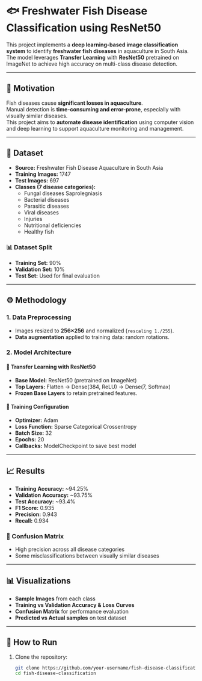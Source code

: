 # 🐟 Freshwater Fish Disease Classification using ResNet50

This project implements a **deep learning-based image classification system** to identify **freshwater fish diseases** in aquaculture in South Asia.  
The model leverages **Transfer Learning** with **ResNet50** pretrained on ImageNet to achieve high accuracy on multi-class disease detection.

---

## 📌 Motivation

Fish diseases cause **significant losses in aquaculture**.  
Manual detection is **time-consuming and error-prone**, especially with visually similar diseases.  
This project aims to **automate disease identification** using computer vision and deep learning to support aquaculture monitoring and management.

---

## 📂 Dataset

- **Source:** Freshwater Fish Disease Aquaculture in South Asia  
- **Training Images:** 1747  
- **Test Images:** 697  
- **Classes (7 disease categories):**
  - Fungal diseases Saprolegniasis  
  - Bacterial diseases  
  - Parasitic diseases  
  - Viral diseases  
  - Injuries  
  - Nutritional deficiencies  
  - Healthy fish  

### 📊 Dataset Split
- **Training Set:** 90%  
- **Validation Set:** 10%  
- **Test Set:** Used for final evaluation  

---

## ⚙️ Methodology

### 1. Data Preprocessing
- Images resized to **256×256** and normalized (`rescaling 1./255`).  
- **Data augmentation** applied to training data: random rotations.  

### 2. Model Architecture
#### 🔹 Transfer Learning with ResNet50
- **Base Model:** ResNet50 (pretrained on ImageNet)  
- **Top Layers:** Flatten → Dense(384, ReLU) → Dense(7, Softmax)  
- **Frozen Base Layers** to retain pretrained features.  

#### 🔹 Training Configuration
- **Optimizer:** Adam  
- **Loss Function:** Sparse Categorical Crossentropy  
- **Batch Size:** 32  
- **Epochs:** 20  
- **Callbacks:** ModelCheckpoint to save best model  

---

## 📈 Results

- **Training Accuracy:** ~94.25%  
- **Validation Accuracy:** ~93.75%  
- **Test Accuracy:** ~93.4%  
- **F1 Score:** 0.935  
- **Precision:** 0.943  
- **Recall:** 0.934  

### 🔹 Confusion Matrix
- High precision across all disease categories  
- Some misclassifications between visually similar diseases  

---

## 📊 Visualizations

- **Sample Images** from each class  
- **Training vs Validation Accuracy & Loss Curves**  
- **Confusion Matrix** for performance evaluation  
- **Predicted vs Actual samples** on test dataset  

---

## 🚀 How to Run

1. Clone the repository:
   ```bash
   git clone https://github.com/your-username/fish-disease-classification.git
   cd fish-disease-classification

